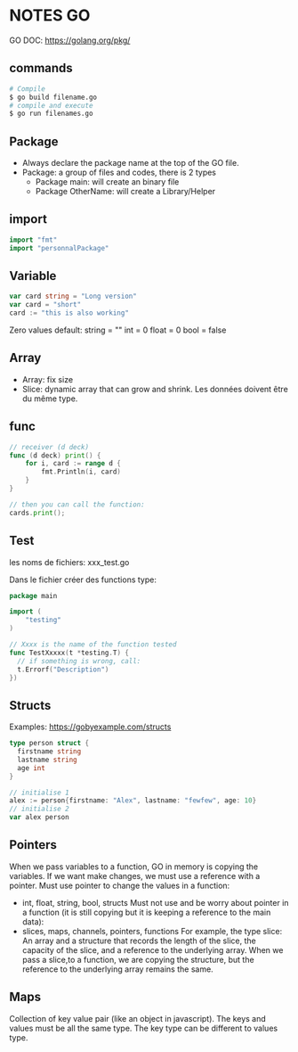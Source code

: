 # NOTES GO

GO DOC: https://golang.org/pkg/

## commands
```bash
# Compile
$ go build filename.go
# compile and execute
$ go run filenames.go
```

## Package

- Always declare the package name at the top of the GO file.
- Package: a group of files and codes, there is 2 types
  - Package main: will create an binary file
  - Package OtherName: will create a Library/Helper

## import

```go
import "fmt"
import "personnalPackage"
```

## Variable

```go
var card string = "Long version"
var card = "short"
card := "this is also working"
```

Zero values default:
string = ""
int = 0
float = 0
bool = false

## Array

- Array: fix size
- Slice: dynamic array that can grow and shrink. Les données doivent être du même type.

## func

```go
// receiver (d deck)
func (d deck) print() {
	for i, card := range d {
		fmt.Println(i, card)
	}
}

// then you can call the function:
cards.print();
```

## Test

les noms de fichiers:
xxx_test.go

Dans le fichier créer des functions type:

```go
package main

import (
	"testing"
)

// Xxxx is the name of the function tested
func TestXxxxx(t *testing.T) {
  // if something is wrong, call:
  t.Errorf("Description")
})
```

## Structs

Examples: https://gobyexample.com/structs

```go
type person struct {
  firstname string
  lastname string
  age int
}

// initialise 1
alex := person{firstname: "Alex", lastname: "fewfew", age: 10}
// initialise 2
var alex person
```

## Pointers

When we pass variables to a function, GO in memory is copying the variables. If we want make changes, we must use a reference with a pointer.
Must use pointer to change the values in a function:
- int, float, string, bool, structs
Must not use and be worry about pointer in a function (it is still copying but it is keeping a reference to the main data):
- slices, maps, channels, pointers, functions
For example, the type slice: An array and a structure that records the length of the slice, the capacity of the slice, and a reference to the underlying array. When we pass a slice,to a function, we are copying the structure, but the reference to the underlying array remains the same.

## Maps

Collection of key value pair (like an object in javascript).
The keys and values must be all the same type.
The key type can be different to values type.
